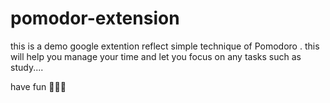 # pomodor-extension

this is a demo google extention reflect simple technique of Pomodoro . 
this will help you manage your time and let you focus on any tasks such as study....

have fun 🚀👩‍🚀
